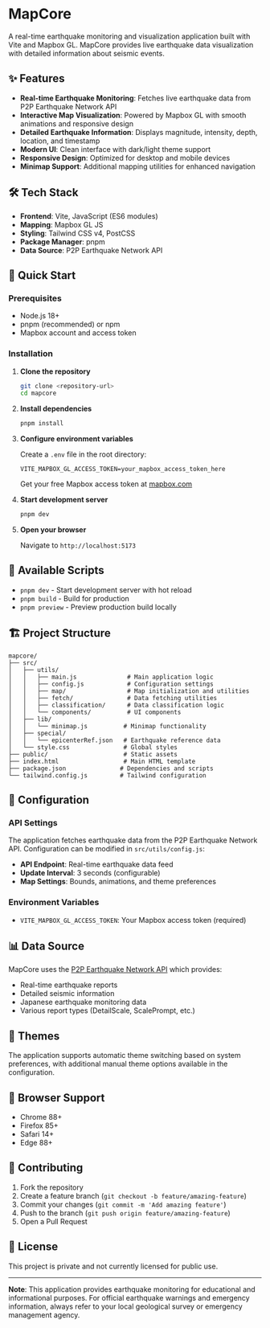 # MapCore

A real-time earthquake monitoring and visualization application built with Vite and Mapbox GL. MapCore provides live earthquake data visualization with detailed information about seismic events.

## ✨ Features

- **Real-time Earthquake Monitoring**: Fetches live earthquake data from P2P Earthquake Network API
- **Interactive Map Visualization**: Powered by Mapbox GL with smooth animations and responsive design
- **Detailed Earthquake Information**: Displays magnitude, intensity, depth, location, and timestamp
- **Modern UI**: Clean interface with dark/light theme support
- **Responsive Design**: Optimized for desktop and mobile devices
- **Minimap Support**: Additional mapping utilities for enhanced navigation

## 🛠️ Tech Stack

- **Frontend**: Vite, JavaScript (ES6 modules)
- **Mapping**: Mapbox GL JS
- **Styling**: Tailwind CSS v4, PostCSS
- **Package Manager**: pnpm
- **Data Source**: P2P Earthquake Network API

## 🚀 Quick Start

### Prerequisites

- Node.js 18+ 
- pnpm (recommended) or npm
- Mapbox account and access token

### Installation

1. **Clone the repository**
   ```bash
   git clone <repository-url>
   cd mapcore
   ```

2. **Install dependencies**
   ```bash
   pnpm install
   ```

3. **Configure environment variables**
   
   Create a `.env` file in the root directory:
   ```env
   VITE_MAPBOX_GL_ACCESS_TOKEN=your_mapbox_access_token_here
   ```
   
   Get your free Mapbox access token at [mapbox.com](https://www.mapbox.com/)

4. **Start development server**
   ```bash
   pnpm dev
   ```

5. **Open your browser**
   
   Navigate to `http://localhost:5173`

## 📝 Available Scripts

- `pnpm dev` - Start development server with hot reload
- `pnpm build` - Build for production
- `pnpm preview` - Preview production build locally

## 🏗️ Project Structure

```
mapcore/
├── src/
│   ├── utils/
│   │   ├── main.js              # Main application logic
│   │   ├── config.js            # Configuration settings
│   │   ├── map/                 # Map initialization and utilities
│   │   ├── fetch/               # Data fetching utilities
│   │   ├── classification/      # Data classification logic
│   │   └── components/          # UI components
│   ├── lib/
│   │   └── minimap.js          # Minimap functionality
│   ├── special/
│   │   └── epicenterRef.json   # Earthquake reference data
│   └── style.css               # Global styles
├── public/                     # Static assets
├── index.html                  # Main HTML template
├── package.json               # Dependencies and scripts
└── tailwind.config.js         # Tailwind configuration
```

## 🔧 Configuration

### API Settings
The application fetches earthquake data from the P2P Earthquake Network API. Configuration can be modified in `src/utils/config.js`:

- **API Endpoint**: Real-time earthquake data feed
- **Update Interval**: 3 seconds (configurable)
- **Map Settings**: Bounds, animations, and theme preferences

### Environment Variables
- `VITE_MAPBOX_GL_ACCESS_TOKEN`: Your Mapbox access token (required)

## 📊 Data Source

MapCore uses the [P2P Earthquake Network API](https://api.p2pquake.net/) which provides:
- Real-time earthquake reports
- Detailed seismic information
- Japanese earthquake monitoring data
- Various report types (DetailScale, ScalePrompt, etc.)

## 🎨 Themes

The application supports automatic theme switching based on system preferences, with additional manual theme options available in the configuration.

## 📱 Browser Support

- Chrome 88+
- Firefox 85+
- Safari 14+
- Edge 88+

## 🤝 Contributing

1. Fork the repository
2. Create a feature branch (`git checkout -b feature/amazing-feature`)
3. Commit your changes (`git commit -m 'Add amazing feature'`)
4. Push to the branch (`git push origin feature/amazing-feature`)
5. Open a Pull Request

## 📄 License

This project is private and not currently licensed for public use.

---

**Note**: This application provides earthquake monitoring for educational and informational purposes. For official earthquake warnings and emergency information, always refer to your local geological survey or emergency management agency.
